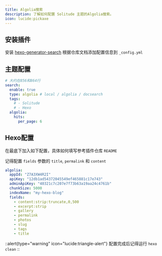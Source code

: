 ```yaml
---
title: Algolia搜索
description: 了解如何配置 Solitude 主题的Algolia搜索。
icon: lucide:pickaxe
---
```


## 安装插件 ​

安装 [hexo-generator-search](https://github.com/wzpan/hexo-generator-search) 根据仓库文档添加配置信息到 `_config.yml`

## 主题配置 

```yml [_config.solitude.yml]
# 大约在856和864行
search:
  enable: true
  type: algolia # local / algolia / docsearch
  tags:
    # - Solitude
    # - Hexo
  algolia:
    hits:
      per_page: 6
```

## Hexo配置

在最底下加入如下配置，具体如何填写参考插件仓库 `README`

记得配置 `fields` 参数的 `title`, `permalink` 和 `content`

```yml [_config.yml]
algolia:
  appId: "Z7A3XW4R2I"
  apiKey: "12db1ad54372045549ef465881c17e743"
  adminApiKey: "40321c7c207e7f73b63a19aa24c4761b"
  chunkSize: 5000
  indexName: "my-hexo-blog"
  fields:
    - content:strip:truncate,0,500
    - excerpt:strip
    - gallery
    - permalink
    - photos
    - slug
    - tags
    - title
```

::alert{type="warning" icon="lucide:triangle-alert"}
  配置完成后记得运行 `hexo clean`
::